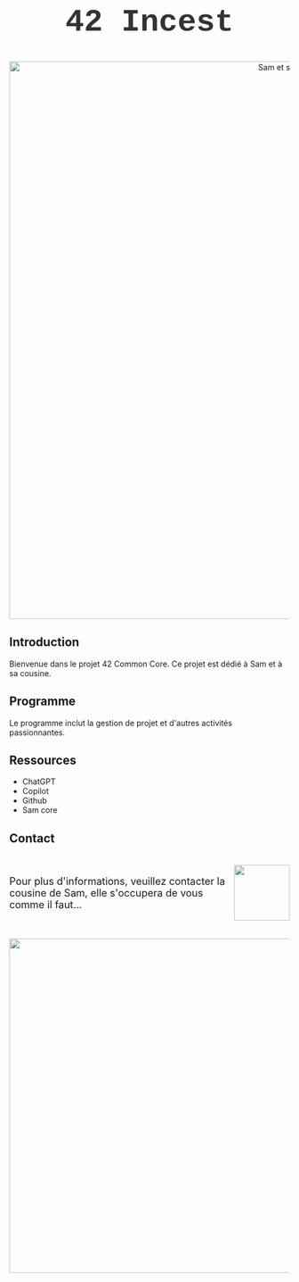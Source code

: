 <h1 align="center" style="font-family: 'Courier New', monospace; font-size: 4em; color: #333;">
  42 Incest
</h1>

<p align="center">
  <img src="https://i.pinimg.com/736x/d7/99/b0/d799b06d82a7673588721cea1ec16bb8.jpg" alt="Sam et sa cousine" style="width:1000px;">
</p>

## Introduction
Bienvenue dans le projet 42 Common Core. Ce projet est dédié à Sam et à sa cousine.

## Programme
Le programme inclut la gestion de projet et d'autres activités passionnantes.

## Ressources
- ChatGPT
- Copilot
- Github
- Sam core


## Contact
<p style="display:inline-flex; align-items:center; font-size:18px;">
  <span>Pour plus d'informations, veuillez contacter la cousine de Sam, elle s'occupera de vous comme il faut...</span>
  <img src="https://i.pinimg.com/736x/af/08/34/af0834c6638186a029558f318c45a53e.jpg" style="width:100px; margin-left:5px;">
</p>

<p align="left">
  <img src="https://i.pinimg.com/originals/86/58/0a/86580ace11491397d80ac889bc027e4e.gif" style="width:600px;">
</p>